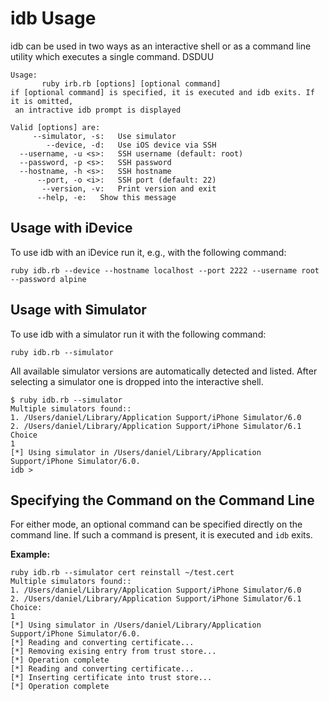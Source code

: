 # idb Usage

idb can be used in two ways as an interactive shell or as a command line utility which executes a single command.
DSDUU

    Usage:
           ruby irb.rb [options] [optional command]
    if [optional command] is specified, it is executed and idb exits. If it is omitted,
     an intractive idb prompt is displayed

    Valid [options] are:
         --simulator, -s:   Use simulator
            --device, -d:   Use iOS device via SSH
      --username, -u <s>:   SSH username (default: root)
      --password, -p <s>:   SSH password
      --hostname, -h <s>:   SSH hostname
          --port, -o <i>:   SSH port (default: 22)
           --version, -v:   Print version and exit
          --help, -e:   Show this message

## Usage with iDevice

To use idb with an iDevice run it, e.g.,  with the following command:

    ruby idb.rb --device --hostname localhost --port 2222 --username root --password alpine


## Usage with Simulator

To use idb with a simulator run it with the following command:

    ruby idb.rb --simulator

All available simulator versions are automatically detected and listed. After selecting a simulator one is
dropped into the interactive shell.

    $ ruby idb.rb --simulator
    Multiple simulators found::
    1. /Users/daniel/Library/Application Support/iPhone Simulator/6.0
    2. /Users/daniel/Library/Application Support/iPhone Simulator/6.1
    Choice
    1
    [*] Using simulator in /Users/daniel/Library/Application Support/iPhone Simulator/6.0.
    idb >

## Specifying the Command on the Command Line

For either mode, an optional command can be specified directly on the command line. If such a command
is present, it is executed and `idb` exits.

**Example:**

    ruby idb.rb --simulator cert reinstall ~/test.cert
    Multiple simulators found::
    1. /Users/daniel/Library/Application Support/iPhone Simulator/6.0
    2. /Users/daniel/Library/Application Support/iPhone Simulator/6.1
    Choice:
    1
    [*] Using simulator in /Users/daniel/Library/Application Support/iPhone Simulator/6.0.
    [*] Reading and converting certificate...
    [*] Removing exising entry from trust store...
    [*] Operation complete
    [*] Reading and converting certificate...
    [*] Inserting certificate into trust store...
    [*] Operation complete



